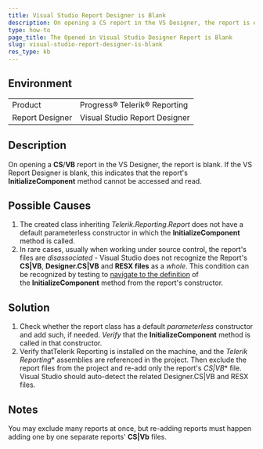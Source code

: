 ```yaml
---
title: Visual Studio Report Designer is Blank
description: On opening a CS report in the VS Designer, the report is empty.
type: how-to
page_title: The Opened in Visual Studio Designer Report is Blank
slug: visual-studio-report-designer-is-blank
res_type: kb
---
```


## Environment
<table>
	<tr>
		<td>Product</td>
		<td>Progress® Telerik® Reporting</td>
	</tr>
	<tr>
		<td>Report Designer</td>
		<td>Visual Studio Report Designer</td>
	</tr>
</table>

## Description

On opening a **CS**/**VB** report in the VS Designer, the report is blank. If the VS Report Designer is blank, this indicates that the report's **InitializeComponent** method cannot be accessed and read.  

## Possible Causes   

1. The created class inheriting *Telerik.Reporting.Report* does not have a default parameterless constructor in which the **InitializeComponent** method is called.
2. In rare cases, usually when working under source control, the report's files are *disassociated* - Visual Studio does not recognize the Report's **CS|VB**, **Designer.CS|VB** and **RESX files** as a *whole*. This condition can be recognized by testing to [navigate to the definition](https://docs.microsoft.com/en-us/visualstudio/ide/go-to-and-peek-definition?view=vs-2019) of the **InitializeComponent** method from the report's constructor.  

## Solution 
  
1. Check whether the report class has a default *parameterless* constructor and add such, if needed. *Verify* that the **InitializeComponent** method is called in that constructor.
2. Verify  thatTelerik Reporting is installed on the machine, and the *Telerik Reporting** assemblies are referenced in the project. Then exclude the report files from the project and re-add only the report's *CS|VB** file. Visual Studio should auto-detect the related Designer.CS|VB and RESX files.  

## Notes

You may exclude many reports at once, but re-adding reports must happen adding one by one separate reports' **CS|Vb** files.
